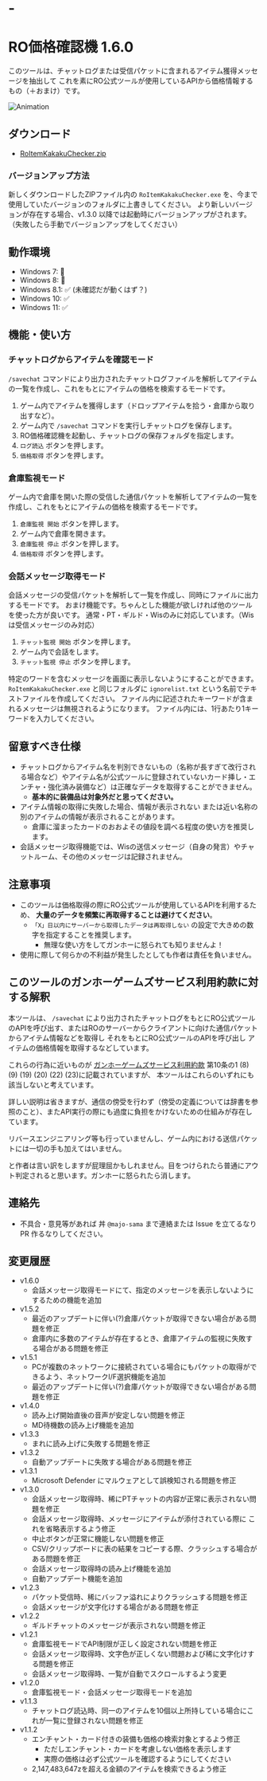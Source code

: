 # -
# RO価格確認機 1.6.0

このツールは、チャットログまたは受信パケットに含まれるアイテム獲得メッセージを抽出して これを素にRO公式ツールが使用しているAPIから価格情報するもの（＋おまけ）です。

![Animation](https://github.com/majo-sama/RoItemKakakuChecker/assets/157029319/62d2fc4a-22f0-478e-a71a-3c962c93080c)

## ダウンロード

- [RoItemKakakuChecker.zip](https://github.com/majo-sama/RoItemKakakuChecker/releases/download/1.5.2/RoItemKakakuChecker.zip)

### バージョンアップ方法

新しくダウンロードしたZIPファイル内の `RoItemKakakuChecker.exe` を、今まで使用していたバージョンのフォルダに上書きしてください。
より新しいバージョンが存在する場合、v1.3.0 以降では起動時にバージョンアップがされます。
（失敗したら手動でバージョンアップをしてください）

## 動作環境

- Windows 7: 🚫
- Windows 8: 🚫
- Windows 8.1: ✅ (未確認だが動くはず？)
- Windows 10: ✅
- Windows 11: ✅

## 機能・使い方

### チャットログからアイテムを確認モード

`/savechat` コマンドにより出力されたチャットログファイルを解析してアイテムの一覧を作成し、これをもとにアイテムの価格を検索するモードです。

1. ゲーム内でアイテムを獲得します（ドロップアイテムを拾う・倉庫から取り出すなど）。
2. ゲーム内で `/savechat` コマンドを実行しチャットログを保存します。
3. RO価格確認機を起動し、チャットログの保存フォルダを指定します。
4. `ログ読込` ボタンを押します。
5. `価格取得` ボタンを押します。

### 倉庫監視モード

ゲーム内で倉庫を開いた際の受信した通信パケットを解析してアイテムの一覧を作成し、これをもとにアイテムの価格を検索するモードです。

1. `倉庫監視 開始` ボタンを押します。
2. ゲーム内で倉庫を開きます。
3. `倉庫監視 停止` ボタンを押します。
4. `価格取得` ボタンを押します。

### 会話メッセージ取得モード

会話メッセージの受信パケットを解析して一覧を作成し、同時にファイルに出力するモードです。
おまけ機能です。ちゃんとした機能が欲しければ他のツールを使った方が良いです。
通常・PT・ギルド・Wisのみに対応しています。（Wisは受信メッセージのみ対応）

1. `チャット監視 開始` ボタンを押します。
2. ゲーム内で会話をします。
3. `チャット監視 停止` ボタンを押します。

特定のワードを含むメッセージを画面に表示しないようにすることができます。
`RoItemKakakuChecker.exe` と同じフォルダに `ignorelist.txt` という名前でテキストファイルを作成してください。
ファイル内に記述されたキーワードが含まれるメッセージは無視されるようになります。
ファイル内には、1行あたり1キーワードを入力してください。

## 留意すべき仕様

- チャットログからアイテム名を判別できないもの（名称が長すぎて改行される場合など）やアイテム名が公式ツールに登録されていないカード挿し・エンチャ・強化済み装備など）は正確なデータを取得することができません。
  - **基本的に装備品は対象外だと思ってください。**
- アイテム情報の取得に失敗した場合、情報が表示されない または近い名称の別のアイテムの情報が表示されることがあります。
  - 倉庫に溜まったカードのおおよその値段を調べる程度の使い方を推奨します。
- 会話メッセージ取得機能では、Wisの送信メッセージ（自身の発言）やチャットルーム、その他のメッセージは記録されません。

## 注意事項

- このツールは価格取得の際にRO公式ツールが使用しているAPIを利用するため、 **大量のデータを頻繁に再取得することは避けてください**。
  - `「X」日以内にサーバーから取得したデータは再取得しない` の設定で大きめの数字を指定することを推奨します。
    - 無理な使い方をしてガンホーに怒られても知りませんよ！
- 使用に際して何らかの不利益が発生したとしても作者は責任を負いません。

## このツールのガンホーゲームズサービス利用約款に対する解釈

本ツールは、 `/savechat` により出力されたチャットログをもとにRO公式ツールのAPIを呼び出す、またはROのサーバーからクライアントに向けた通信パケットからアイテム情報などを取得し
それをもとにRO公式ツールのAPIを呼び出し アイテムの価格情報を取得するなどしています。

これらの行為に近いものが [ガンホーゲームズサービス利用約款](https://www.gungho.jp/rules/) 第10条の1 (8) (9) (19) (20) (22) (23)に記載されていますが、
本ツールはこれらのいずれにも該当しないと考えています。

詳しい説明は省きますが、通信の傍受を行わず（傍受の定義については辞書を参照のこと）、またAPI実行の際にも過度に負担をかけないための仕組みが存在しています。

リバースエンジニアリング等も行っていませんし、ゲーム内における送信パケットには一切の手も加えてはいません。

と作者は言い訳をしますが屁理屈かもしれません。目をつけられたら普通にアウト判定されると思います。ガンホーに怒られたら消します。

## 連絡先

- 不具合・意見等があれば 丼 `@majo-sama` まで連絡または Issue を立てるなり PR 作るなりしてください。

## 変更履歴

- v1.6.0
  - 会話メッセージ取得モードにて、指定のメッセージを表示しないようにするための機能を追加
- v1.5.2
  - 最近のアップデートに伴い(?)倉庫パケットが取得できない場合がある問題を修正
  - 倉庫内に多数のアイテムが存在するとき、倉庫アイテムの監視に失敗する場合がある問題を修正
- v1.5.1
  - PCが複数のネットワークに接続されている場合にもパケットの取得ができるよう、ネットワークI/F選択機能を追加
  - 最近のアップデートに伴い(?)倉庫パケットが取得できない場合がある問題を修正
- v1.4.0
  - 読み上げ開始直後の音声が安定しない問題を修正
  - MD待機数の読み上げ機能を追加
- v1.3.3
  - まれに読み上げに失敗する問題を修正
- v1.3.2
  - 自動アップデートに失敗する場合がある問題を修正
- v1.3.1
  - Microsoft Defender にマルウェアとして誤検知される問題を修正
- v1.3.0
  - 会話メッセージ取得時、稀にPTチャットの内容が正常に表示されない問題を修正
  - 会話メッセージ取得時、メッセージにアイテムが添付されている際に これを省略表示するよう修正
  - 中止ボタンが正常に機能しない問題を修正
  - CSV/クリップボードに表の結果をコピーする際、クラッシュする場合がある問題を修正
  - 会話メッセージ取得時の読み上げ機能を追加
  - 自動アップデート機能を追加
- v1.2.3
  - パケット受信時、稀にバッファ溢れによりクラッシュする問題を修正
  - 会話メッセージが文字化けする場合がある問題を修正
- v1.2.2
  - ギルドチャットのメッセージが表示されない問題を修正
- v1.2.1
  - 倉庫監視モードでAPI制限が正しく設定されない問題を修正
  - 会話メッセージ取得時、文字色が正しくない問題および稀に文字化けする問題を修正
  - 会話メッセージ取得時、一覧が自動でスクロールするよう変更
- v1.2.0
  - 倉庫監視モード・会話メッセージ取得モードを追加
- v1.1.3
  - チャットログ読込時、同一のアイテムを10個以上所持している場合にこれが一覧に登録されない問題を修正
- v1.1.2
  - エンチャント・カード付きの装備も価格の検索対象とするよう修正
    - ただしエンチャント・カードを考慮しない価格を表示します
    - 実際の価格は必ず公式ツールを確認するようにしてください
  - 2,147,483,647zを超える金額のアイテムを検索できるよう修正
